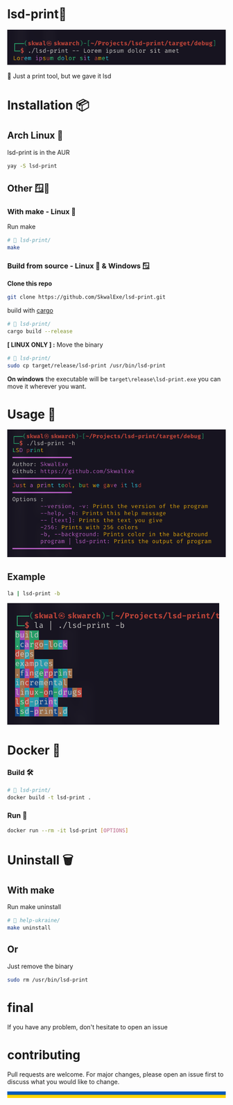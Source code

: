 # lsd-print🧪

![](images/1.png)

🧪 Just a print tool, but we gave it lsd

# Installation 📦

## Arch Linux 🐧

lsd-print is in the AUR

```bash
yay -S lsd-print
```

## Other 🪟🐧

### With make - Linux 🐧

Run make

```bash
# 📂 lsd-print/
make
```

### Build from source - Linux 🐧 & Windows 🪟

**Clone this repo**

```bash
git clone https://github.com/SkwalExe/lsd-print.git
```

build with [cargo](https://doc.rust-lang.org/cargo/getting-started/installation.html)

```bash
# 📂 lsd-print/
cargo build --release
```

**[ LINUX ONLY ] :** Move the binary

```bash
# 📂 lsd-print/
sudo cp target/release/lsd-print /usr/bin/lsd-print
```

**On windows** the executable will be `target\release\lsd-print.exe` you can move it wherever you want.

# Usage 📝

![](images/2.png)

## Example 

```bash
la | lsd-print -b 
``` 

![](images/3.png)

# Docker 🐳

### Build 🛠️

```bash
# 📂 lsd-print/
docker build -t lsd-print .
```

### Run 🏃

```bash
docker run --rm -it lsd-print [OPTIONS]
```

# Uninstall 🗑

## With make

Run make uninstall

```bash
# 📂 help-ukraine/
make uninstall
```

## Or

Just remove the binary

```bash
sudo rm /usr/bin/lsd-print
```

# final

If you have any problem, don't hesitate to open an issue

# contributing

Pull requests are welcome. For major changes, please open an issue first to discuss what you would like to change.

<a href="https://github.com/SkwalExe#ukraine"><img src="https://raw.githubusercontent.com/SkwalExe/SkwalExe/main/ukraine.jpg" width="100%" height="15px" /></a>